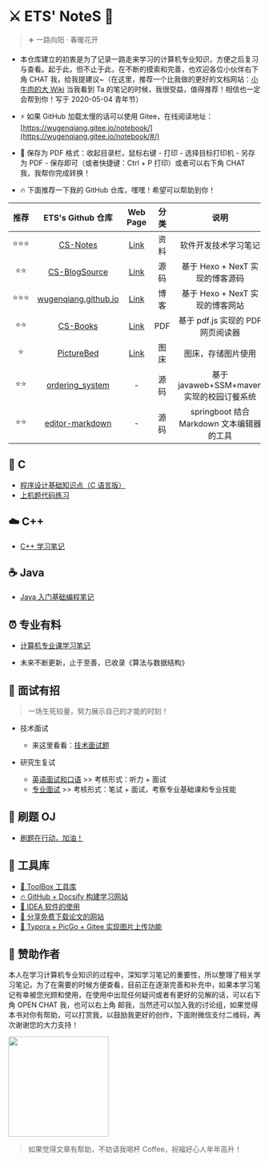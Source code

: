 # ⚔️ ETS' NoteS 📖

> ✈️ 一路向阳 · 春暖花开

* 本仓库建立的初衷是为了记录一路走来学习的计算机专业知识，方便之后复习与查看。起于此，但不止于此，在不断的摸索和完善，也欢迎各位小伙伴右下角 CHAT 我，给我提建议~（在这里，推荐一个比我做的更好的文档网站：[小牛肉的大 Wiki](https://veal98.github.io/CS-Wiki/#/README) 当我看到 Ta 的笔记的时候，我很受益，值得推荐！相信也一定会帮到你！写于 2020-05-04 青年节）
* ⚡ 如果 GitHub 加载太慢的话可以使用 Gitee，在线阅读地址： [https://wugenqiang.gitee.io/notebook/](https://wugenqiang.gitee.io/notebook/#/)

* 📄 保存为 PDF 格式：收起目录栏，鼠标右键 - 打印 - 选择目标打印机 - 另存为 PDF - 保存即可（或者快捷键：Ctrl + P 打印）或者可以右下角 CHAT 我，我帮你完成转换！

* 🔥 下面推荐一下我的 GitHub 仓库，嘿嘿！希望可以帮助到你！

| 推荐 |                      ETS's Github 仓库                       |                           Web Page                           | 分类 |                   说明                    |
| :--: | :----------------------------------------------------------: | :----------------------------------------------------------: | :--: | :---------------------------------------: |
| ⭐⭐⭐  |      [CS-Notes](https://github.com/wugenqiang/CS-Notes)      |        [Link](https://wugenqiang.github.io/CS-Notes)         | 资料 |           软件开发技术学习笔记            |
|  ⭐⭐  | [CS-BlogSource](https://github.com/wugenqiang/CS-BlogSource) |            [Link](https://wugenqiang.github.io/)             | 源码 |      基于 Hexo + NexT 实现的博客源码      |
| ⭐⭐⭐  | [wugenqiang.github.io](https://github.com/wugenqiang/wugenqiang.github.io) |             [Link](https://wugenqiang.gitee.io/)             | 博客 |      基于 Hexo + NexT 实现的博客网站      |
|  ⭐⭐  |      [CS-Books](https://github.com/wugenqiang/CS-Books)      | [Link](https://wugenqiang.github.io/CS-Notes/#/ibooks/pdf-book) | PDF  |     基于 pdf.js 实现的 PDF 网页阅读器     |
|  ⭐   |    [PictureBed](https://github.com/wugenqiang/PictureBed)    |       [Link](https://wugenqiang.github.io/PictureBed/)       | 图床 |            图床，存储图片使用             |
|  ⭐⭐  | [ordering_system](https://github.com/wugenqiang/ordering_system) |                              -                               | 源码 | 基于 javaweb+SSM+maven 实现的校园订餐系统 |
|  ⭐⭐  | [editor-markdown](https://github.com/wugenqiang/editor-markdown) |                              -                               | 源码 | springboot 结合 Markdown 文本编辑器的工具 |





## 📌 C

* [程序设计基础知识点（C 语言版）](C/C-Notes.md)       
* [上机题代码练习](C/C-Code.md)

## ☁️ C++

* [C++ 学习笔记](C++/C++Notes.md)

## ☕️ Java

* [Java 入门基础编程笔记](Java/Java-Base-Notes.md)



## ⏰ 专业有料

* [计算机专业课学习笔记](专业有料/README.md)



* 未来不断更新，止于至善，已收录《算法与数据结构》



## 📝   面试有招

> 一场生死较量，努力展示自己的才能的时刻！

* 技术面试

  * 来这里看看：[技术面试题](interview/README.md)

* 研究生复试
  * [英语面试和口语](PostgraduateExam/english-interview-speaking.md)  >>  考核形式：听力 + 面试
  * [专业面试](PostgraduateExam/专业面试.md)    >>  考核形式：笔试 + 面试，考察专业基础课和专业技能



## 🐋	刷题 OJ

* [刷题在行动，加油！](OJ/README.md)

## 🔧     工具库

* [🔨 ToolBox 工具库](ToolBox/Tools.md)
* [🔥 GitHub + Docsify 构建学习网站](/docsify/README)
* [🔑 IDEA 软件的使用](ToolBox/IDEA.md)
* [🎉 分享免费下载论文的网站](ToolBox/ShareToFreeDownloadPapers.md)
* [🎨 Typora + PicGo + Gitee 实现图片上传功能](ToolBox/Typora-PicGo-Gitee-PictureBed-Cool.md)

## 🎅     赞助作者

本人在学习计算机专业知识的过程中，深知学习笔记的重要性，所以整理了相关学习笔记，为了在需要的时候方便查看，目前正在逐渐完善和补充中，如果本学习笔记有幸被您光顾和使用，在使用中出现任何疑问或者有更好的见解的话，可以右下角 OPEN CHAT 我，也可以右上角 邮我，当然还可以加入我的讨论组，如果觉得本书对你有帮助，可以打赏我，以鼓励我更好的创作，下面附微信支付二维码，再次谢谢您的大力支持！

<div ><img src="https://wugenqiang.gitee.io/notebook/images/pay/wechat-pay.png" width="200" height="200" /></div>

> 如果觉得文章有帮助，不妨请我喝杯 Coffee，祝福好心人年年高升！

